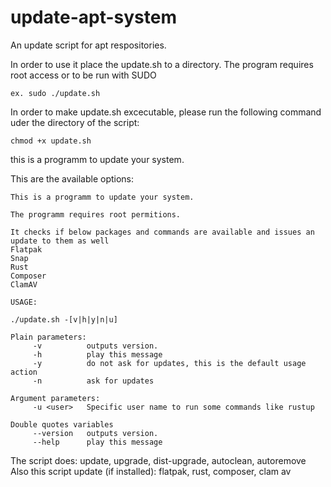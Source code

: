 # update-apt-system
An update script for apt respositories.

In order to use it place the update.sh to a directory.
The program requires root access or to be run with SUDO


```
ex. sudo ./update.sh
```

In order to make update.sh excecutable, please run the following command uder the directory of the script:

```
chmod +x update.sh
```

this is a programm to update your system.

This are the available options:

```
This is a programm to update your system.

The programm requires root permitions.

It checks if below packages and commands are available and issues an update to them as well
Flatpak
Snap
Rust
Composer
ClamAV

USAGE:

./update.sh -[v|h|y|n|u]

Plain parameters:
	 -v 		 outputs version.
	 -h 		 play this message
	 -y 		 do not ask for updates, this is the default usage action
	 -n 		 ask for updates

Argument parameters:
	 -u <user> 	 Specific user name to run some commands like rustup

Double quotes variables
	 --version 	 outputs version.
	 --help 	 play this message

```

The script does:
update, upgrade, dist-upgrade, autoclean, autoremove
Also this script update (if installed):
flatpak, rust, composer, clam av
